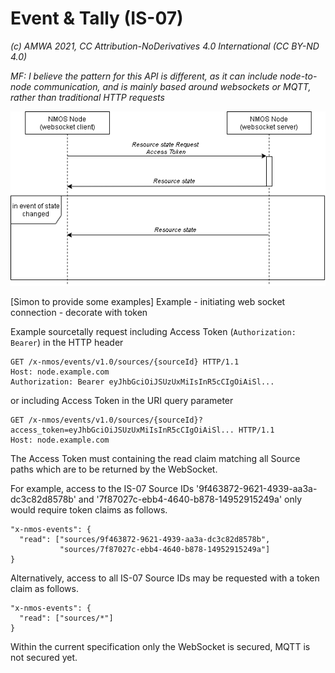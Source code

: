 
# Event & Tally (IS-07)
_(c) AMWA 2021, CC Attribution-NoDerivatives 4.0 International (CC BY-ND 4.0)_

_MF: I believe the pattern for this API is different, as it can include node-to-node communication, and is mainly based around websockets or MQTT, rather than traditional HTTP requests_

![Node to Authorization Interactions](./images/event_tally.png)

[Simon to provide some examples]
Example - initiating web socket connection - decorate with token

Example sourcetally request including Access Token (`Authorization: Bearer`) in the HTTP header 
```
GET /x-nmos/events/v1.0/sources/{sourceId} HTTP/1.1
Host: node.example.com
Authorization: Bearer eyJhbGciOiJSUzUxMiIsInR5cCIgOiAiSl...
```
or including Access Token in the URI query parameter
```
GET /x-nmos/events/v1.0/sources/{sourceId}?access_token=eyJhbGciOiJSUzUxMiIsInR5cCIgOiAiSl... HTTP/1.1
Host: node.example.com
```
The Access Token must containing the read claim matching all Source paths which are to be returned by the WebSocket.

For example, access to the IS-07 Source IDs '9f463872-9621-4939-aa3a-dc3c82d8578b' and '7f87027c-ebb4-4640-b878-14952915249a' only would require token claims as follows.
```
"x-nmos-events": {
  "read": ["sources/9f463872-9621-4939-aa3a-dc3c82d8578b",
           "sources/7f87027c-ebb4-4640-b878-14952915249a"]
}
```
Alternatively, access to all IS-07 Source IDs may be requested with a token claim as follows.
```
"x-nmos-events": {
  "read": ["sources/*"]
}
```

Within the current specification only the WebSocket is secured, MQTT is not secured yet. 
<!--stackedit_data:
eyJoaXN0b3J5IjpbLTExMTEyNTAxNDEsNTc4MTY4NjcsMjk5NT
cxMjEzLDM0NDE4MTYwOSwxMDI1MTM2NjddfQ==
-->